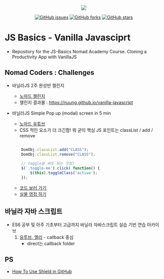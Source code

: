 <div align = "center">
    <img src="https://img.shields.io/badge/license-MIT-green" />

[![GitHub issues](https://img.shields.io/github/issues/Nuung/vanilla-javascript)](https://github.com/Nuung/vanilla-javascript/issues)
[![GitHub forks](https://img.shields.io/github/forks/Nuung/vanilla-javascript)](https://github.com/Nuung/vanilla-javascript/network)
[![GitHub stars](https://img.shields.io/github/stars/Nuung/vanilla-javascript)](https://github.com/Nuung/vanilla-javascript/stargazers)
</div>

# JS Basics - Vanilla Javasciprt

- Repository for the JS-Basics Nomad Academy Course. Cloning a Productivity App with VanillaJS



###


## Nomad Coders : Challenges
- 바닐라JS 2주 완성반 챌린지 
    - [노마드 챌린지](https://nomadcoders.co/challenges)
    - 챌린지 결과물 : https://nuung.github.io/vanilla-javascript

- 바닐라JS Simple Pop up (modal) screen in 5 min
    - [노마드 유튜브](https://youtu.be/V08wXKHF_Xw)
    - CSS 적인 요소가 더 크긴함! 뭐 굳이 핵심 JS 포인트는 classList / add / remove
    ```javascript
        
        DomObj.classList.add("CLASS");
        DomObj.classList.remove("CLASS");
        
        // toggle을 써도 되는 것임! 
        $('.toggle-me').click( function() {
            $(this).toggleClass('active');
        });

    ```
    - [코드 보러 가기](https://github.com/Nuung/vanilla-javascript/blob/master/Theme/Modal/modal.html)
    - [실물 영접 하기](https://nuung.github.io/vanilla-javascript/Theme/Modal/modal.html )

## 바닐라 자바 스크립트
- ES6 공부 및 아주 기초부터 고급까지 바닐라 자바스크립트 실습 기반 연습 아카이브
    1. [유투브, 엘리](https://youtu.be/wcsVjmHrUQg) - callback 중심
        - direct는 callback folder


###

## PS
- [How To Use Shield in GitHub](https://youtu.be/Dl-ekLb4quE)
